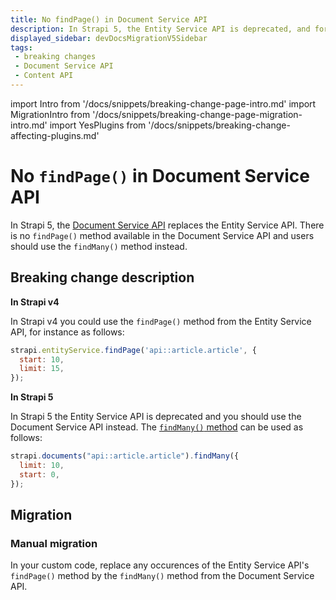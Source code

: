 ```yaml
---
title: No findPage() in Document Service API
description: In Strapi 5, the Entity Service API is deprecated, and for the findPage() method you should use the Document Service API's findMany() method instead.
displayed_sidebar: devDocsMigrationV5Sidebar
tags:
 - breaking changes
 - Document Service API
 - Content API
---
```


import Intro from '/docs/snippets/breaking-change-page-intro.md'
import MigrationIntro from '/docs/snippets/breaking-change-page-migration-intro.md'
import YesPlugins from '/docs/snippets/breaking-change-affecting-plugins.md'

# No `findPage()` in Document Service API

In Strapi 5, the [Document Service API](/dev-docs/api/document-service) replaces the Entity Service API. There is no `findPage()` method available in the Document Service API and users should use the `findMany()` method instead.

<Intro />

<YesPlugins />

## Breaking change description

<SideBySideContainer>

<SideBySideColumn>

**In Strapi v4**

In Strapi v4 you could use the `findPage()` method from the Entity Service API, for instance as follows: 

```jsx
strapi.entityService.findPage('api::article.article', {
  start: 10,
  limit: 15,
});
```

</SideBySideColumn>

<SideBySideColumn>

**In Strapi 5**

In Strapi 5 the Entity Service API is deprecated and you should use the Document Service API instead. The [`findMany()` method](/dev-docs/api/document-service/sort-pagination#pagination) can be used as follows:

```jsx
strapi.documents("api::article.article").findMany({
  limit: 10,
  start: 0,
});
```

</SideBySideColumn>

</SideBySideContainer>

## Migration

<MigrationIntro />

### Manual migration

<!-- TODO: update this part — will there be a codemod? -->
In your custom code, replace any occurences of the Entity Service API's `findPage()` method by the `findMany()` method from the Document Service API.
